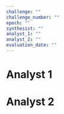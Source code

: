 ```yaml
---
challenge: ""
challenge_number: ""
epoch: ""
synthesist: ""
analyst_1: ""
analyst_2: ""
evaluation_date: ""
---
```


# Analyst 1



  # Analyst 2
